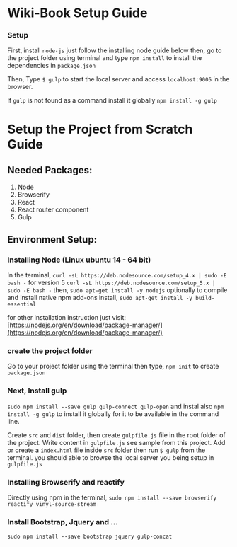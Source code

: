 # Wiki-Book Setup Guide

### Setup
First, install `node-js` just follow the installing node guide below then, go to the project folder using terminal and type `npm install` to install the dependencies in `package.json`

Then, Type `$ gulp` to start the local server and access `localhost:9005` in the browser.

If `gulp` is not found as a command install it globally `npm install -g gulp`


# Setup the Project from Scratch Guide

## Needed Packages:
   1. Node
   2. Browserify
   3. React
   4. React router component
   5. Gulp


## Environment Setup:

### Installing Node (Linux ubuntu 14 - 64 bit)

In the terminal, `curl -sL https://deb.nodesource.com/setup_4.x | sudo -E bash -`
for version 5 `curl -sL https://deb.nodesource.com/setup_5.x | sudo -E bash -`
then, `sudo apt-get install -y nodejs`
optionally to compile and install native npm add-ons install, `sudo apt-get install -y build-essential` 

for other installation instruction just visit: [https://nodejs.org/en/download/package-manager/](https://nodejs.org/en/download/package-manager/)

### create the project folder

Go to your project folder using the terminal then type, `npm init` to create `package.json`

### Next, Install gulp

`sudo npm install --save gulp gulp-connect gulp-open` and instal also `npm install -g gulp` to install it globally for it to be available in the command line.

Create `src` and `dist` folder, then create `gulpfile.js` file in the root folder of the project. Write content in `gulpfile.js` see sample from this project. Add or create a `index.html` file inside `src` folder then run `$ gulp` from the terminal. you should able to browse the local server you being setup in `gulpfile.js`


### Installing Browserify and reactify

Directly using npm in the terminal, `sudo npm install --save browserify reactify vinyl-source-stream`

### Install Bootstrap, Jquery and ...

`sudo npm install --save bootstrap jquery gulp-concat`

